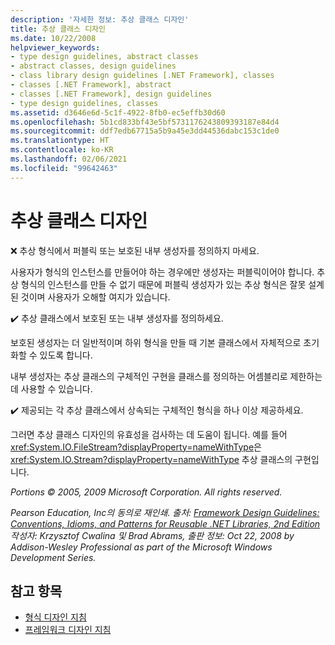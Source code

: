 ```yaml
---
description: '자세한 정보: 추상 클래스 디자인'
title: 추상 클래스 디자인
ms.date: 10/22/2008
helpviewer_keywords:
- type design guidelines, abstract classes
- abstract classes, design guidelines
- class library design guidelines [.NET Framework], classes
- classes [.NET Framework], abstract
- classes [.NET Framework], design guidelines
- type design guidelines, classes
ms.assetid: d3646e6d-5c1f-4922-8fb0-ec5effb30d60
ms.openlocfilehash: 5b1cd833bf43e5bf5731176243809393187e84d4
ms.sourcegitcommit: ddf7edb67715a5b9a45e3dd44536dabc153c1de0
ms.translationtype: HT
ms.contentlocale: ko-KR
ms.lasthandoff: 02/06/2021
ms.locfileid: "99642463"
---
```

# <a name="abstract-class-design"></a>추상 클래스 디자인

❌ 추상 형식에서 퍼블릭 또는 보호된 내부 생성자를 정의하지 마세요.

 사용자가 형식의 인스턴스를 만들어야 하는 경우에만 생성자는 퍼블릭이어야 합니다. 추상 형식의 인스턴스를 만들 수 없기 때문에 퍼블릭 생성자가 있는 추상 형식은 잘못 설계된 것이며 사용자가 오해할 여지가 있습니다.

 ✔️ 추상 클래스에서 보호된 또는 내부 생성자를 정의하세요.

 보호된 생성자는 더 일반적이며 하위 형식을 만들 때 기본 클래스에서 자체적으로 초기화할 수 있도록 합니다.

 내부 생성자는 추상 클래스의 구체적인 구현을 클래스를 정의하는 어셈블리로 제한하는 데 사용할 수 있습니다.

 ✔️ 제공되는 각 추상 클래스에서 상속되는 구체적인 형식을 하나 이상 제공하세요.

 그러면 추상 클래스 디자인의 유효성을 검사하는 데 도움이 됩니다. 예를 들어 <xref:System.IO.FileStream?displayProperty=nameWithType>은 <xref:System.IO.Stream?displayProperty=nameWithType> 추상 클래스의 구현입니다.

 *Portions © 2005, 2009 Microsoft Corporation. All rights reserved.*

 *Pearson Education, Inc의 동의로 재인쇄. 출처: [Framework Design Guidelines: Conventions, Idioms, and Patterns for Reusable .NET Libraries, 2nd Edition](https://www.informit.com/store/framework-design-guidelines-conventions-idioms-and-9780321545619) 작성자: Krzysztof Cwalina 및 Brad Abrams, 출판 정보: Oct 22, 2008 by Addison-Wesley Professional as part of the Microsoft Windows Development Series.*

## <a name="see-also"></a>참고 항목

- [형식 디자인 지침](type.md)
- [프레임워크 디자인 지침](index.md)
